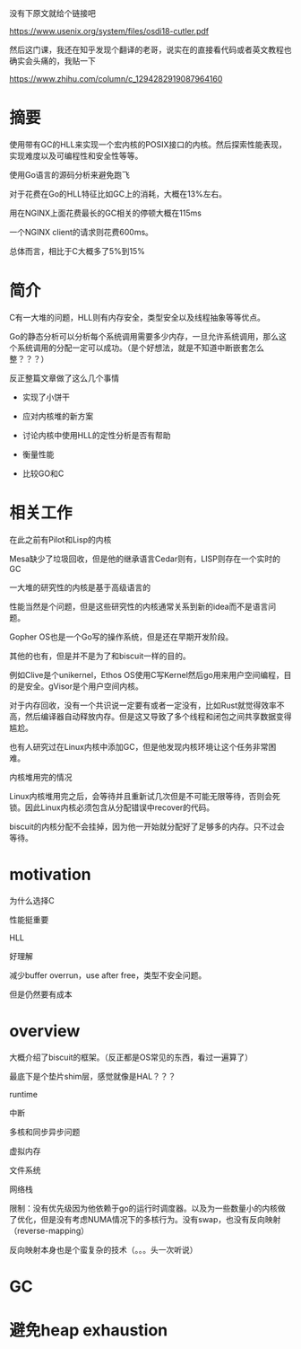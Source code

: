 没有下原文就给个链接吧

https://www.usenix.org/system/files/osdi18-cutler.pdf

然后这门课，我还在知乎发现个翻译的老哥，说实在的直接看代码或者英文教程也确实会头痛的，我贴一下

https://www.zhihu.com/column/c_1294282919087964160



# 摘要

使用带有GC的HLL来实现一个宏内核的POSIX接口的内核。然后探索性能表现，实现难度以及可编程性和安全性等等。

使用Go语言的源码分析来避免跑飞



对于花费在Go的HLL特征比如GC上的消耗，大概在13%左右。

用在NGINX上面花费最长的GC相关的停顿大概在115ms

一个NGINX client的请求则花费600ms。

总体而言，相比于C大概多了5%到15%



# 简介

C有一大堆的问题，HLL则有内存安全，类型安全以及线程抽象等等优点。

Go的静态分析可以分析每个系统调用需要多少内存，一旦允许系统调用，那么这个系统调用的分配一定可以成功。（是个好想法，就是不知道中断嵌套怎么整？？？）

反正整篇文章做了这么几个事情

- 实现了小饼干

- 应对内核堆的新方案

- 讨论内核中使用HLL的定性分析是否有帮助

- 衡量性能

- 比较GO和C



# 相关工作

在此之前有Pilot和Lisp的内核

Mesa缺少了垃圾回收，但是他的继承语言Cedar则有，LISP则存在一个实时的GC

一大堆的研究性的内核是基于高级语言的

性能当然是个问题，但是这些研究性的内核通常关系到新的idea而不是语言问题。



Gopher OS也是一个Go写的操作系统，但是还在早期开发阶段。

其他的也有，但是并不是为了和biscuit一样的目的。

例如Clive是个unikernel，Ethos OS使用C写Kernel然后go用来用户空间编程，目的是安全。gVisor是个用户空间内核。



对于内存回收，没有一个共识说一定要有或者一定没有，比如Rust就觉得效率不高，然后编译器自动释放内存。但是这又导致了多个线程和闭包之间共享数据变得尴尬。

也有人研究过在Linux内核中添加GC，但是他发现内核环境让这个任务非常困难。



内核堆用完的情况

Linux内核堆用完之后，会等待并且重新试几次但是不可能无限等待，否则会死锁。因此Linux内核必须包含从分配错误中recover的代码。



biscuit的内核分配不会挂掉，因为他一开始就分配好了足够多的内存。只不过会等待。



# motivation

为什么选择C

性能挺重要



HLL

好理解

减少buffer overrun，use after free，类型不安全问题。

但是仍然要有成本



# overview

大概介绍了biscuit的框架。（反正都是OS常见的东西，看过一遍算了）

最底下是个垫片shim层，感觉就像是HAL？？？

runtime

中断

多核和同步异步问题

虚拟内存

文件系统

网络栈

限制：没有优先级因为他依赖于go的运行时调度器。以及为一些数量小的内核做了优化，但是没有考虑NUMA情况下的多核行为。没有swap，也没有反向映射（reverse-mapping）

反向映射本身也是个蛮复杂的技术（。。。头一次听说）



# GC



# 避免heap exhaustion

